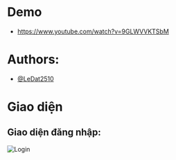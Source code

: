 # Demo
- https://www.youtube.com/watch?v=9GLWVVKTSbM
# Authors:
- [@LeDat2510](https://github.com/LeDat2510)
# Giao diện
## Giao diện đăng nhập:
![Login](https://github.com/user-attachments/assets/3558139d-fb0e-4d55-8862-545a3bc591d3)

